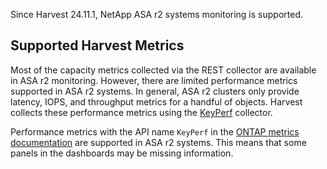 Since Harvest 24.11.1, NetApp ASA r2 systems monitoring is supported.

## Supported Harvest Metrics

Most of the capacity metrics collected via the REST collector are available in ASA r2 monitoring. However, there are limited performance metrics supported in ASA r2 systems.
In general, ASA r2 clusters only provide latency, IOPS, and throughput metrics for a handful of objects.
Harvest collects these performance metrics using the [KeyPerf](configure-keyperf.md) collector.

Performance metrics with the API name `KeyPerf` in the [ONTAP metrics documentation](ontap-metrics.md) are supported in ASA r2 systems.
This means that some panels in the dashboards may be missing information.